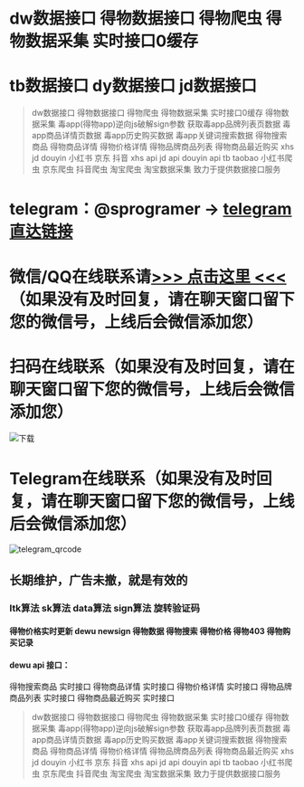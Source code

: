 
# dw数据接口 得物数据接口 得物爬虫 得物数据采集 实时接口0缓存      
# tb数据接口 dy数据接口 jd数据接口   
> dw数据接口 得物数据接口 得物爬虫 得物数据采集 实时接口0缓存 得物数据采集 毒app(得物app)逆向js破解sign参数 获取毒app品牌列表页数据 毒app商品详情页数据 毒app历史购买数据  毒app关键词搜索数据 得物搜索商品 得物商品详情 得物价格详情 得物品牌商品列表 得物商品最近购买 xhs jd douyin 小红书 京东 抖音 xhs api jd api douyin api tb taobao 小红书爬虫 京东爬虫 抖音爬虫 淘宝爬虫 淘宝数据采集 致力于提供数据接口服务 
# telegram：@sprogramer  ->  [telegram直达链接](https://t.me/sprogramer)                         
# 微信/QQ在线联系请[>>> 点击这里 <<<](https://w102.ttkefu.com/k/linkurl/?t=7E4CGH1) （如果没有及时回复，请在聊天窗口留下您的微信号，上线后会微信添加您）    
# 扫码在线联系（如果没有及时回复，请在聊天窗口留下您的微信号，上线后会微信添加您）     
![下载](https://github.com/dataapiserver/DataAPI/assets/124868171/22732b58-dca8-4061-93bc-b427444f8a19)  
# Telegram在线联系（如果没有及时回复，请在聊天窗口留下您的微信号，上线后会微信添加您）
![telegram_qrcode](https://user-images.githubusercontent.com/124868171/235883419-99f0f97d-b6c4-47c7-83c2-ec20501eebee.png)
## 长期维护，广告未撤，就是有效的  
### ltk算法 sk算法 data算法 sign算法 旋转验证码                  
 
#### 得物价格实时更新 dewu newsign 得物数据 得物搜索 得物价格 得物403 得物购买记录
  
#### dewu api 接口：
得物搜索商品 实时接口
得物商品详情 实时接口
得物价格详情 实时接口
得物品牌商品列表 实时接口
得物商品最近购买 实时接口
> dw数据接口 得物数据接口 得物爬虫 得物数据采集 实时接口0缓存 得物数据采集 毒app(得物app)逆向js破解sign参数 获取毒app品牌列表页数据 毒app商品详情页数据 毒app历史购买数据  毒app关键词搜索数据 得物搜索商品 得物商品详情 得物价格详情 得物品牌商品列表 得物商品最近购买 xhs jd douyin 小红书 京东 抖音 xhs api jd api douyin api tb taobao 小红书爬虫 京东爬虫 抖音爬虫 淘宝爬虫 淘宝数据采集 致力于提供数据接口服务 


